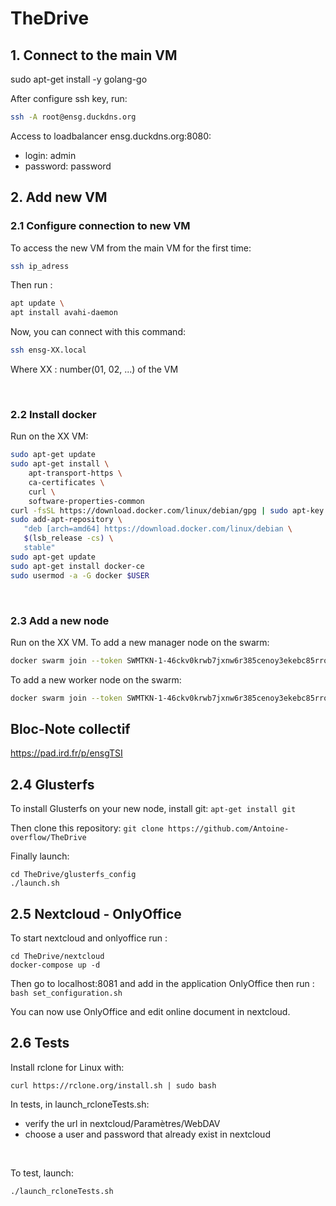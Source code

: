 # TheDrive

## 1. Connect to the main VM
sudo apt-get install -y golang-go 

After configure ssh key, run:
```bash
ssh -A root@ensg.duckdns.org
```

Access to loadbalancer ensg.duckdns.org:8080:
- login: admin
- password: password

## 2. Add new VM
### 2.1 Configure connection to new VM

To access the new VM from the main VM for the first time:
```bash
ssh ip_adress
```

Then run :
```bash
apt update \
apt install avahi-daemon
```

Now, you can connect with this command:
```bash
ssh ensg-XX.local
```

Where XX : number(01, 02, ...) of the VM

<br>

### 2.2 Install docker

Run on the XX VM:
```bash
sudo apt-get update
sudo apt-get install \
    apt-transport-https \
    ca-certificates \
    curl \
    software-properties-common
curl -fsSL https://download.docker.com/linux/debian/gpg | sudo apt-key add -
sudo add-apt-repository \
   "deb [arch=amd64] https://download.docker.com/linux/debian \
   $(lsb_release -cs) \
   stable"
sudo apt-get update
sudo apt-get install docker-ce
sudo usermod -a -G docker $USER
```

<br>


### 2.3 Add a new node

Run on the XX VM.
To add a new manager node on the swarm:
```bash
docker swarm join --token SWMTKN-1-46ckv0krwb7jxnw6r385cenoy3ekebc85rrok2l7hxhkl8fw6i-3aml8nboj0z7jk82gnagll62t 192.168.1.54:2377
```

To add a new worker node on the swarm:
```bash
docker swarm join --token SWMTKN-1-46ckv0krwb7jxnw6r385cenoy3ekebc85rrok2l7hxhkl8fw6i-2c7u2mxlrud604znaipi5g4zn 192.168.1.54:2377
```

## Bloc-Note collectif

https://pad.ird.fr/p/ensgTSI

## 2.4 Glusterfs

To install Glusterfs on your new node, install git:
`apt-get install git`

Then clone this repository:
`git clone https://github.com/Antoine-overflow/TheDrive`

Finally launch:
```
cd TheDrive/glusterfs_config
./launch.sh
```

## 2.5 Nextcloud - OnlyOffice

To start nextcloud and onlyoffice run : 
```
cd TheDrive/nextcloud
docker-compose up -d
```

Then go to localhost:8081 and add in the application OnlyOffice then run :
`bash set_configuration.sh`

You can now use OnlyOffice and edit online document in nextcloud.


## 2.6 Tests

Install rclone for Linux with:
```
curl https://rclone.org/install.sh | sudo bash
```

In tests, in launch_rcloneTests.sh:
- verify the url in nextcloud/Paramètres/WebDAV
- choose a user and password that already exist in nextcloud


<br>

To test, launch:
```
./launch_rcloneTests.sh
```
